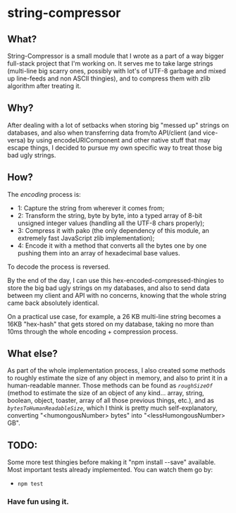 # string-compressor
  
## What?

String-Compressor is a small module that I wrote as a part of a way bigger full-stack project that I'm working on. It serves me to take large strings (multi-line big scarry ones, possibly with lot's of UTF-8 garbage and mixed up line-feeds and non ASCII thingies), and to compress them with zlib algorithm after treating it.

## Why?

After dealing with a lot of setbacks when storing big "messed up" strings on databases, and also when transferring data from/to API/client (and vice-versa) by using encodeURIComponent and other native stuff that may escape things, I decided to pursue my own specific way to treat those big bad ugly strings.

## How?

The *encoding* process is:

- 1: Capture the string from wherever it comes from;
- 2: Transform the string, byte by byte, into a typed array of 8-bit unsigned integer values (handling all the UTF-8 chars properly);
- 3: Compress it with pako (the only dependency of this module, an extremely fast JavaScript zlib implementation);
- 4: Encode it with a method that converts all the bytes one by one pushing them into an array of hexadecimal base values.

To decode the process is reversed.

By the end of the day, I can use this hex-encoded-compressed-thingies to store the big bad ugly strings on my databases, and also to send data between my client and API with no concerns, knowing that the whole string came back absolutely identical.

On a practical use case, for example, a 26 KB multi-line string becomes a 16KB "hex-hash" that gets stored on my database, taking no more than 10ms through the whole encoding + compression process.

## What else?

As part of the whole implementation process, I also created some methods to roughly estimate the size of any object in memory, and also to print it in a human-readable manner. Those methods can be found as *```roughSizeOf```* (method to estimate the size of an object of any kind... array, string, boolean, object, toaster, array of all those previous things, etc.), and as *```bytesToHumanReadableSize```*, which I think is pretty much self-explanatory, converting "\<humongousNumber\> bytes" into "\<lessHumongousNumber\> GB".

## TODO:

Some more test thingies before making it "npm install --save" available. Most important tests already implemented. You can watch them go by:
- ```npm test```

### Have fun using it.
